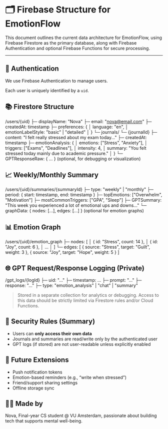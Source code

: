 # 🗂️ Firebase Structure for EmotionFlow

This document outlines the current data architecture for EmotionFlow, using Firebase Firestore as the primary database, along with Firebase Authentication and optional Firebase Functions for secure processing.

---

## 🔐 Authentication

We use Firebase Authentication to manage users.

Each user is uniquely identified by a `uid`.


## 📚 Firestore Structure

/users/{uid}
├─ displayName: "Nova"
├─ email: "nova@email.com"
├─ createdAt: timestamp
├─ preferences: {
│ language: "en",
│ emotionLabelStyle: "basic" | "detailed"
│ }
└─ journals/
└─ {journalId}
├─ content: "I felt really stressed about my exam today..."
├─ createdAt: timestamp
├─ emotionAnalysis: {
│ emotions: ["Stress", "Anxiety"],
│ triggers: ["Exams", "Deadlines"],
│ intensity: 4,
│ summary: "You felt stressed today mainly due to academic pressure."
│ }
└─ GPTResponseRaw: { ... } (optional, for debugging or visualization)


## 📈 Weekly/Monthly Summary
/users/{uid}/summaries/{summaryId}
├─ type: "weekly" | "monthly"
├─ period: { start: timestamp, end: timestamp }
├─ topEmotions: ["Overwhelm", "Motivation"]
├─ mostCommonTriggers: ["GPA", "Sleep"]
├─ GPTSummary: "This week you experienced a lot of emotional ups and downs..."
└─ graphData: { nodes: [...], edges: [...] } (optional for emotion graphs)



## 📊 Emotion Graph 
/users/{uid}/emotion_graph
├─ nodes: [
│ { id: "Stress", count: 14 },
│ { id: "Joy", count: 6 },
│ ...
│ ]
└─ edges: [
{ source: "Stress", target: "Guilt", weight: 3 },
{ source: "Joy", target: "Hope", weight: 5 }
]


## 🌐 GPT Request/Response Logging (Private)
/gpt_logs/{logId}
├─ uid: "..."
├─ timestamp: ...
├─ prompt: "..."
├─ response: "..."
├─ type: "emotion_analysis" | "chat" | "summary"

> Stored in a separate collection for analytics or debugging.
> Access to this data should be strictly limited via Firestore rules and/or Cloud Functions.


## 🔐 Security Rules (Summary)

- Users can **only access their own data**
- Journals and summaries are read/write only by the authenticated user
- GPT logs (if stored) are not user-readable unless explicitly enabled


## 📌 Future Extensions

- Push notification tokens
- Emotion-based reminders (e.g., “write when stressed”)
- Friend/support sharing settings
- Offline storage sync

## 👩‍💻 Made by 

Nova, Final-year CS student @ VU Amsterdam, passionate about building tech that supports mental well-being.